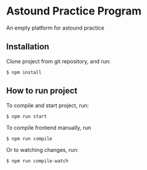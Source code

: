 # Astound Practice Program

An empty platform for astound practice

## Installation
Clone project from git repository, and run:

    $ npm install

## How to run project
To compile and start project, run:

    $ npm run start


To compile frontend manually, run

    $ npm run compile

Or to watching changes, run:

    $ npm run compile-watch

